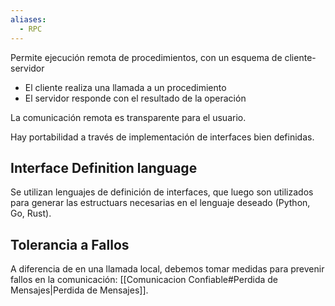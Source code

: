 ```yaml
---
aliases:
  - RPC
---
```


Permite ejecución remota de procedimientos, con un esquema de cliente-servidor

- El cliente realiza una llamada a un procedimiento
- El servidor responde con el resultado de la operación

La comunicación remota es transparente para el usuario.

Hay portabilidad a través de implementación de interfaces bien definidas.

## Interface Definition language

Se utilizan lenguajes de definición de interfaces, que luego son utilizados para generar las estructuars necesarias en el lenguaje deseado (Python, Go, Rust).

## Tolerancia a Fallos

A diferencia de en una llamada local, debemos tomar medidas para prevenir fallos en la comunicación: [[Comunicacion Confiable#Perdida de Mensajes|Perdida de Mensajes]].
